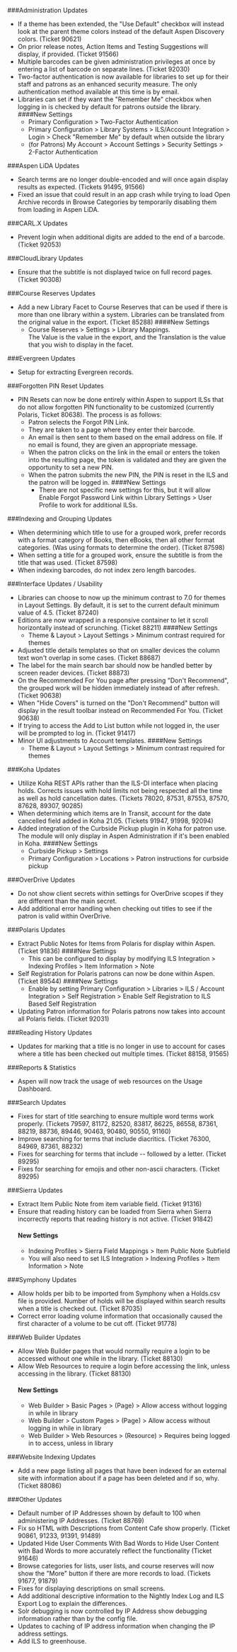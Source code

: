 ###Administration Updates
- If a theme has been extended, the "Use Default" checkbox will instead look at the parent theme colors instead of the default Aspen Discovery colors. (Ticket 90621)
- On prior release notes, Action Items and Testing Suggestions will display, if provided. (Ticket 91566)
- Multiple barcodes can be given administration privileges at once by entering a list of barcode on separate lines. (Ticket 92030)
- Two-factor authentication is now available for libraries to set up for their staff and patrons as an enhanced security measure. The only authentication method available at this time is by email.
- Libraries can set if they want the "Remember Me" checkbox when logging in is checked by default for patrons outside the library.
  ####New Settings
  - Primary Configuration > Two-Factor Authentication
  - Primary Configuration > Library Systems > ILS/Account Integration > Login > Check "Remember Me" by default when outside the library
  - (for Patrons) My Account > Account Settings > Security Settings > 2-Factor Authentication
 
###Aspen LiDA Updates
- Search terms are no longer double-encoded and will once again display results as expected. (Tickets 91495, 91566)
- Fixed an issue that could result in an app crash while trying to load Open Archive records in Browse Categories by temporarily disabling them from loading in Aspen LiDA.

###CARL.X Updates
- Prevent login when additional digits are added to the end of a barcode. (Ticket 92053)

###CloudLibrary Updates
- Ensure that the subtitle is not displayed twice on full record pages.  (Ticket 90308) 

###Course Reserves Updates
- Add a new Library Facet to Course Reserves that can be used if there is more than one library within a system. Libraries can be translated from the original value in the export. (Ticket 85288)
  ####New Settings
  - Course Reserves > Settings > Library Mappings.    
    The Value is the value in the export, and the Translation is the value that you wish to display in the facet. 
  
###Evergreen Updates
- Setup for extracting Evergreen records. 

###Forgotten PIN Reset Updates
- PIN Resets can now be done entirely within Aspen to support ILSs that do not allow forgotten PIN functionality to be customized (currently Polaris, Ticket 80638). The process is as follows:
  - Patron selects the Forgot PIN Link. 
  - They are taken to a page where they enter their barcode. 
  - An email is then sent to them based on the email address on file. If no email is found, they are given an appropriate message.  
  - When the patron clicks on the link in the email or enters the token into the resulting page, the token is validated and they are given the opportunity to set a new PIN. 
  - When the patron submits the new PIN, the PIN is reset in the ILS and the patron will be logged in. 
  ####New Settings
    - There are not specific new settings for this, but it will allow Enable Forgot Password Link within Library Settings > User Profile to work for additional ILSs. 

###Indexing and Grouping Updates
- When determining which title to use for a grouped work, prefer records with a format category of Books, then eBooks, then all other format categories. (Was using formats to determine the order).  (Ticket 87598)
- When setting a title for a grouped work, ensure the subtitle is from the title that was used. (Ticket 87598)
- When indexing barcodes, do not index zero length barcodes.

###Interface Updates / Usability
- Libraries can choose to now up the minimum contrast to 7.0 for themes in Layout Settings. By default, it is set to the current default minimum value of 4.5. (Ticket 87240)
- Editions are now wrapped in a responsive container to let it scroll horizontally instead of scrunching. (Ticket 88211)
  ####New Settings
  - Theme & Layout > Layout Settings > Minimum contrast required for themes
- Adjusted title details templates so that on smaller devices the column text won't overlap in some cases. (Ticket 88687)
- The label for the main search bar should now be handled better by screen reader devices. (Ticket 88873)
- On the Recommended For You page after pressing "Don't Recommend", the grouped work will be hidden immediately instead of after refresh. (Ticket 90638)
- When "Hide Covers" is turned on the "Don't Recommend" button will display in the result toolbar instead on Recommended For You. (Ticket 90638)
- If trying to access the Add to List button while not logged in, the user will be prompted to log in. (Ticket 91417)
- Minor UI adjustments to Account templates.
  ####New Settings
  - Theme & Layout > Layout Settings > Minimum contrast required for themes

###Koha Updates
- Utilize Koha REST APIs rather than the ILS-DI interface when placing holds.  Corrects issues with hold limits not being respected all the time as well as hold cancellation dates.  (Tickets 78020, 87531, 87553, 87570, 87628, 89307, 90285) 
- When determining which items are In Transit, account for the date cancelled field added in Koha 21.05.  (Tickets 91947, 91998, 92094)
- Added integration of the Curbside Pickup plugin in Koha for patron use. The module will only display in Aspen Administration if it's been enabled in Koha.
  ####New Settings
  - Curbside Pickup > Settings
  - Primary Configuration > Locations > Patron instructions for curbside pickup

###OverDrive Updates
- Do not show client secrets within settings for OverDrive scopes if they are different than the main secret. 
- Add additional error handling when checking out titles to see if the patron is valid within OverDrive. 

###Polaris Updates
- Extract Public Notes for Items from Polaris for display within Aspen. (Ticket 91836)
  ####New Settings
  - This can be configured to display by modifying ILS Integration > Indexing Profiles > Item Information > Note
- Self Registration for Polaris patrons can now be done within Aspen. (Ticket 89544)
  ####New Settings
  - Enable by setting Primary Configuration > Libraries > ILS / Account Integration > Self Registration > Enable Self Registration to ILS Based Self Registration
- Updating Patron information for Polaris patrons now takes into account all Polaris fields. (Ticket 92031)

###Reading History Updates
- Updates for marking that a title is no longer in use to account for cases where a title has been checked out multiple times. (Ticket 88158, 91565)

###Reports & Statistics
- Aspen will now track the usage of web resources on the Usage Dashboard.

###Search Updates
- Fixes for start of title searching to ensure multiple word terms work properly. (Tickets 79597, 81172, 82520, 83817, 86225, 86558, 87361, 88219, 88736, 89446, 90463, 90480, 90550, 91160)
- Improve searching for terms that include diacritics. (Ticket 76300, 84969, 87361, 88232)
- Fixes for searching for terms that include -- followed by a letter. (Ticket 89295)
- Fixes for searching for emojis and other non-ascii characters.  (Ticket 89295)

###Sierra Updates
- Extract Item Public Note from item variable field. (Ticket 91316)
- Ensure that reading history can be loaded from Sierra when Sierra incorrectly reports that reading history is not active. (Ticket 91842)  
  #### New Settings
  - Indexing Profiles > Sierra Field Mappings > Item Public Note Subfield 
  - You will also need to set ILS Integration > Indexing Profiles > Item Information > Note
  
###Symphony Updates
- Allow holds per bib to be imported from Symphony when a Holds.csv file is provided. Number of holds will be displayed within search results when a title is checked out. (Ticket 87035)
- Correct error loading volume information that occasionally caused the first character of a volume to be cut off. (Ticket 91778) 

###Web Builder Updates
- Allow Web Builder pages that would normally require a login to be accessed without one while in the library. (Ticket 88130)
- Allow Web Resources to require a login before accessing the link, unless accessing in the library. (Ticket 88130)
  #### New Settings
  - Web Builder > Basic Pages > (Page) > Allow access without logging in while in library
  - Web Builder > Custom Pages > (Page) > Allow access without logging in while in library
  - Web Builder > Web Resources > (Resource) > Requires being logged in to access, unless in library 

###Website Indexing Updates
- Add a new page listing all pages that have been indexed for an external site with information about if a page has been deleted and if so, why. (Ticket 88086)

###Other Updates
- Default number of IP Addresses shown by default to 100 when administering IP Addresses. (Ticket 88769)
- Fix so HTML with Descriptions from Content Cafe show properly.  (Ticket 90861, 91233, 91391, 91489)
- Updated Hide User Comments With Bad Words to Hide User Content with Bad Words to more accurately reflect the functionality (Ticket 91646)
- Browse categories for lists, user lists, and course reserves will now show the "More" button if there are more records to load. (Tickets 91677, 91879)
- Fixes for displaying descriptions on small screens.  
- Add additional descriptive information to the Nightly Index Log and ILS Export Log to explain the differences. 
- Solr debugging is now controlled by IP Address show debugging information rather than by the config file.
- Updates to caching of IP address information when changing the IP address settings.  
- Add ILS to greenhouse.